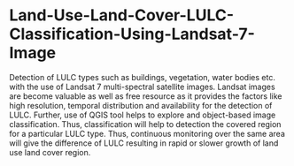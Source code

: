# Land-Use-Land-Cover-LULC-Classification-Using-Landsat-7-Image
Detection of LULC types such as buildings, vegetation, water bodies etc. with the use of Landsat 7 multi-spectral satellite images. Landsat images are become valuable as well as free resource as it provides the factors like high resolution, temporal distribution and availability for the detection of LULC. Further, use of QGIS tool helps to explore and object-based image classification. Thus, classification will help to detection the covered region for a particular LULC type. Thus, continuous monitoring over the same area will give the difference of LULC resulting in rapid or slower growth of land use land cover region.
